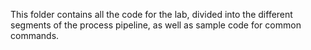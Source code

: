 This folder contains all the code for the lab, divided into the different segments of the process pipeline, as well as sample code for common commands.
